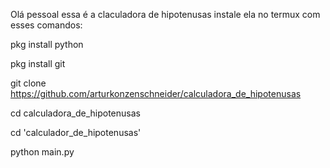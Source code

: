 Olá pessoal essa é a claculadora de hipotenusas instale ela no termux com esses comandos:

pkg install python

pkg install git 

git clone https://github.com/arturkonzenschneider/calculadora_de_hipotenusas

cd calculadora_de_hipotenusas

cd 'calculador_de_hipotenusas'

python main.py
